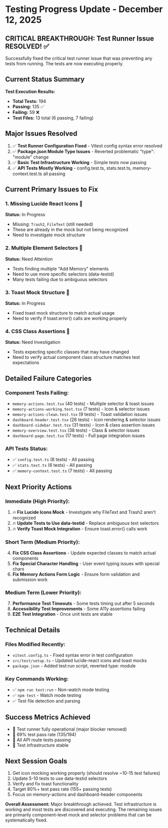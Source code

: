 # Testing Progress Update - December 12, 2025

## CRITICAL BREAKTHROUGH: Test Runner Issue RESOLVED! ✅

Successfully fixed the critical test runner issue that was preventing any tests from running. The tests are now executing properly.

## Current Status Summary

**Test Execution Results:**
- **Total Tests:** 194 
- **Passing:** 135 ✅
- **Failing:** 59 ❌
- **Test Files:** 13 total (6 passing, 7 failing)

## Major Issues Resolved
1. ✅ **Test Runner Configuration Fixed** - Vitest config syntax error resolved
2. ✅ **Package.json Module Type Issues** - Reverted problematic "type": "module" change
3. ✅ **Basic Test Infrastructure Working** - Simple tests now passing
4. ✅ **API Tests Mostly Working** - config.test.ts, stats.test.ts, memory-context.test.ts all passing

## Current Primary Issues to Fix

### 1. Missing Lucide React Icons 🔧
**Status:** In Progress
- Missing: `Trash2`, `FileText` (still needed)
- These are already in the mock but not being recognized
- Need to investigate mock structure

### 2. Multiple Element Selectors 🔧  
**Status:** Need Attention
- Tests finding multiple "Add Memory" elements
- Need to use more specific selectors (data-testid)
- Many tests failing due to ambiguous selectors

### 3. Toast Mock Structure 🔧
**Status:** In Progress
- Fixed toast mock structure to match actual usage
- Need to verify if toast.error() calls are working properly

### 4. CSS Class Assertions 🔧
**Status:** Need Investigation
- Tests expecting specific classes that may have changed
- Need to verify actual component class structure matches test expectations

## Detailed Failure Categories

### Component Tests Failing:
- `memory-actions.test.tsx` (40 tests) - Multiple selector & toast issues
- `memory-actions-working.test.tsx` (7 tests) - Icon & selector issues  
- `memory-actions-clean.test.tsx` (9 tests) - Toast validation issues
- `dashboard-header.test.tsx` (26 tests) - Icon rendering & selector issues
- `dashboard-sidebar.test.tsx` (31 tests) - Icon & class assertion issues
- `memory-overview.test.tsx` (38 tests) - Class & selector issues
- `dashboard-page.test.tsx` (17 tests) - Full page integration issues

### API Tests Status:
- ✅ `config.test.ts` (8 tests) - All passing
- ✅ `stats.test.ts` (6 tests) - All passing  
- ✅ `memory-context.test.ts` (7 tests) - All passing

## Next Priority Actions

### Immediate (High Priority):
1. 🔥 **Fix Lucide Icons Mock** - Investigate why FileText and Trash2 aren't recognized
2. 🔥 **Update Tests to Use data-testid** - Replace ambiguous text selectors
3. 🔥 **Verify Toast Mock Integration** - Ensure toast.error() calls work

### Short Term (Medium Priority):
4. **Fix CSS Class Assertions** - Update expected classes to match actual components
5. **Fix Special Character Handling** - User event typing issues with special chars
6. **Fix Memory Actions Form Logic** - Ensure form validation and submission work

### Medium Term (Lower Priority):
7. **Performance Test Timeouts** - Some tests timing out after 5 seconds
8. **Accessibility Test Improvements** - Some A11y assertions failing
9. **E2E Test Integration** - Once unit tests are stable

## Technical Details

### Files Modified Recently:
- `vitest.config.ts` - Fixed syntax error in test configuration
- `src/test/setup.ts` - Updated lucide-react icons and toast mocks
- `package.json` - Added test:run script, reverted type: module

### Key Commands Working:
- ✅ `npm run test:run` - Non-watch mode testing
- ✅ `npm test` - Watch mode testing  
- ✅ Test file detection and parsing

## Success Metrics Achieved
- 🎯 Test runner fully operational (major blocker removed)
- 🎯 69% test pass rate (135/194)
- 🎯 All API route tests passing
- 🎯 Test infrastructure stable

## Next Session Goals
1. Get icon mocking working properly (should resolve ~10-15 test failures)
2. Update 5-10 tests to use data-testid selectors
3. Verify and fix toast functionality
4. Target 80%+ test pass rate (155+ passing tests)
5. Focus on memory-actions and dashboard-header components

**Overall Assessment:** Major breakthrough achieved. Test infrastructure is working and most tests are discovered and executing. The remaining issues are primarily component-level mock and selector problems that can be systematically fixed.
